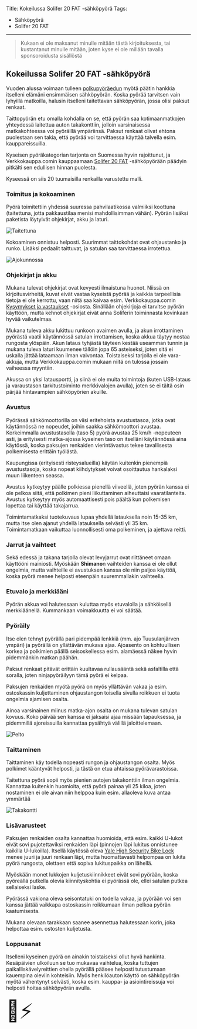 Title: Kokeilussa Solifer 20 FAT -sähköpyörä
Tags: 
  - Sähköpyörä
  - Solifer 20 FAT
---

> Kukaan ei ole maksanut minulle mitään tästä kirjoituksesta, tai kustantanut minulle mitään, joten kyse ei ole millään tavalla sponsoroidusta sisällöstä

## Kokeilussa Solifer 20 FAT -sähköpyörä

Vuoden alussa voimaan tulleen [polkupyöräedun](https://www.veronmaksajat.fi/Palkka-ja-elake/Luontoisedut/polkupyoraetu-2021/#beee3bb5) myötä päätin hankkia itselleni elämäni ensimmäisen sähköpyörän. Koska pyörää tarvitsen vain lyhyillä matkoilla, halusin itselleni taitettavan sähköpyörän, jossa olisi paksut renkaat.

Taittopyörän etu omalla kohdalla on se, että pyörän saa kotimaanmatkojen yhteydessä laitettua auton takakonttiin, jolloin varsinaisessa matkakohteessa voi pyöräillä ympäriinsä. Paksut renkaat olivat ehtona puolestaan sen takia, että pyörää voi tarvittaessa käyttää talvella esim. kauppareissuilla.

Kyseisen pyöräkategorian tarjonta on Suomessa hyvin rajoittunut, ja Verkkokauppa.comin kauppaamaan [Solifer 20 FAT](https://www.verkkokauppa.com/fi/product/48124/qjhsc/Solifer-20-FAT-sahkopyora-taittuvalla-rungolla-20) -sähköpyörään päädyin pitkälti sen edullisen hinnan puolesta.

Kyseessä on siis 20 tuumaisilla renkailla varustettu malli.

### Toimitus ja kokoaminen

Pyörä toimitettiin yhdessä suuressa pahvilaatikossa valmiiksi koottuna (taitettuna, jotta pakkaustilaa menisi mahdollisimman vähän). Pyörän lisäksi paketista löytyivät ohjekirjat, akku ja laturi. 

![Taitettuna](../images/fat_taitettuna_paketissa.jpg)  

Kokoaminen onnistuu helposti. Suurimmat taittokohdat ovat ohjaustanko ja runko. Lisäksi pedaalit taittuvat, ja satulan saa tarvittaessa irrotettua.

![Ajokunnossa](../images/fat_ajokunnossa.jpg)  

### Ohjekirjat ja akku

Mukana tulevat ohjekirjat ovat kevyesti ilmaistuna huonot. Niissä on kirjoitusvirheitä, kuvat eivät vastaa kyseistä pyörää ja kaikkia tarpeellisia tietoja ei ole kerrottu, vaan niitä saa kaivaa esim. Verkkokauppa.comin [Kysymykset ja vastaukset](https://www.verkkokauppa.com/fi/product/48124/qjhsc/Solifer-20-FAT-sahkopyora-taittuvalla-rungolla-20/questions) -osiosta. Sinällään ohjekirjoja ei tarvitse pyörän käyttöön, mutta kehnot ohjekirjat eivät anna Soliferin toiminnasta kovinkaan hyvää vaikutelmaa.

Mukana tuleva akku lukittuu runkoon avaimen avulla, ja akun irrottaminen pyörästä vaatii käytännössä satulan irrottamisen, koska akkua täytyy nostaa rungosta ylöspäin. Akun lataus tyhjästä täyteen kestää useamman tunnin ja mukana tuleva laturi kuumenee tällöin jopa 65 asteiseksi, joten sitä ei uskalla jättää lataamaan ilman valvontaa. Toistaiseksi tarjolla ei ole vara-akkuja, mutta Verkkokauppa.comin mukaan niitä on tulossa jossain vaiheessa myyntiin.

Akussa on yksi latausportti, ja siinä ei ole muita toimintoja (kuten USB-lataus ja varaustason tarkitustoiminto merkkivalojen avulla), joten se ei tältä osin pärjää hintavampien sähköpyörien akuille. 

### Avustus

Pyörässä sähkömoottorilla on viisi eritehoista avustustasoa, jotka ovat käytännössä ne nopeudet, joihin saakka sähkömoottori avustaa. Korkeimmalla avustustasolla (taso 5) pyörä avustaa 25 km/h -nopeuteen asti, ja erityisesti matka-ajossa kyseinen taso on itselläni käytännössä aina käytössä, koska paksujen renkaiden vierintävastus tekee tavallisesta polkemisesta erittäin työlästä.

Kaupungissa (erityisesti risteysalueilla) käytän kuitenkin pienempiä avustustasoja, koska nopeat kiihdytykset voivat osoittautua hankalaksi muun liikenteen seassa.

Avustus kytkeytyy päälle polkiessa pienellä viiveellä, joten pyörän kanssa ei ole pelkoa siitä, että polkimen pieni liikuttaminen aiheuttaisi vaaratilanteita. Avustus kytkeytyy myös automaattisesti pois päältä kun polkemisen lopettaa tai käyttää takajarrua.

Toimintamatkaksi tuotekuvaus lupaa yhdellä latauksella noin 15-35 km, mutta itse olen ajanut yhdellä latauksella selvästi yli 35 km. Toimintamatkaan vaikuttaa luonnollisesti oma polkeminen, ja ajettava reitti.

### Jarrut ja vaihteet

Sekä edessä ja takana tarjolla olevat levyjarrut ovat riittäneet omaan käyttööni mainiosti. Myöskään **Shimano**n vaihteiden kanssa ei ole ollut ongelmia, mutta vaihteille ei avustuksen kanssa ole niin paljoa käyttöä, koska pyörä menee helposti eteenpäin suuremmallakin vaihteella. 

### Etuvalo ja merkkiääni

Pyörän akkua voi halutessaan kuluttaa myös etuvalolla ja sähköisellä merkkiäänellä. Kummankaan voimakkuutta ei voi säätää.

### Pyöräily

Itse olen tehnyt pyörällä pari pidempää lenkkiä (mm. ajo Tuusulanjärven ympäri) ja pyörällä on yllättävän mukava ajaa. Ajoasento on kohtuullisen korkea ja polkimien päällä seisoskellessa esim. alamäessä näkee hyvin pidemmänkin matkan päähän. 

Paksut renkaat pitävät erittäin kuultavaa rullausääntä sekä asfaltilla että soralla, joten ninjapyöräilyyn tämä pyörä ei kelpaa.

Paksujen renkaiden myötä pyörä on myös yllättävän vakaa ja esim. ostoskassin kuljettaminen ohjaustangon toisella sivulla roikkuen ei tuota ongelmia ajamisen osalta.

Ainoa varsinainen miinus matka-ajon osalta on mukana tulevan satulan kovuus. Koko päivää sen kanssa ei jaksaisi ajaa missään tapauksessa, ja pidemmillä ajoreissuilla kannattaa pysähtyä välillä jaloittelemaan.

![Pelto](../images/fat_pelto.jpg)  

### Taittaminen

Taittaminen käy todella nopeasti rungon ja ohjaustangon osalta. Myös polkimet kääntyvät helposti, ja tästä on etua ahtaissa pyörävarastoissa.

Taitettuna pyörä sopii myös pienien autojen takakonttiin ilman ongelmia. Kannattaa kuitenkin huomioita, että pyörä painaa yli 25 kiloa, joten nostaminen ei ole aivan niin helppoa kuin esim. allaoleva kuva antaa ymmärtää

![Takakontti](../images/fat_takakontti.jpg)  

### Lisävarusteet

Paksujen renkaiden osalta kannattaa huomioida, että esim. kaikki U-lukot eivät sovi pujotettaviksi renkaiden läpi (pinnojen läpi lukitus onnistunee kaikilla U-lukoilla). Itsellä käytössä oleva [Yale High Security Bike Lock](https://www.yale.fi/fi/yale/etusivu/tuotteet/polkupyoran-lukot/yale-high-security-pyoran-u-lukko/) menee juuri ja juuri renkaan läpi, mutta huomattavasti helpompaa on lukita pyörä rungosta, olettaen että sopiva lukituspaikka on lähellä.

Myöskään monet lukkojen kuljetuskiinnikkeet eivät sovi pyörään, koska pyöreällä putkella olevia kiinnityskohtia ei pyörässä ole, ellei satulan putkea sellaiseksi laske.

Pyörässä vakiona oleva seisontatuki on todella vakaa, ja pyörään voi sen kanssa jättää vaikkapa ostoskassin roikkumaan ilman pelkoa pyörän kaatumisesta.

Mukana olevaan tarakkaan saanee asennettua halutessaan korin, joka helpottaa esim. ostosten kuljetusta. 

### Loppusanat

Itselleni kyseinen pyörä on ainakin toistaiseksi ollut hyvä hankinta. Kesäpäivien ulkoiluun se tuo mukavaa vaihtelua, koska tuttujen paikalliskävelyreittien ohella pyörällä pääsee helposti tutustumaan kauempina oleviin kohteisiin. Myös henkilöauton käyttö on sähköpyörän myötä vähentynyt selvästi, koska esim. kauppa- ja asiointireissuja voi helposti hoitaa sähköpyörän avulla.

<span style="font-size:4em;">🚴⚡</span>
